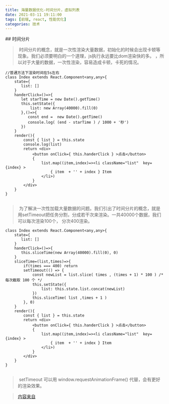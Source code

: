 ```yaml
---
title: 海量数据优化-时间分片，虚拟列表
date: 2021-03-11 19:11:00
tags: [前端, react, 性能优化]
categories: 技术
---
```




## 时间分片


> 时间分片的概念，就是一次性渲染大量数据，初始化的时候会出现卡顿等现象。我们必须要明白的一个道理，js执行永远要比dom渲染快的多。 ，所以对于大量的数据，一次性渲染，容易造成卡顿，卡死的情况。


```
//普通方法下渲染时间在5s左右
class Index extends React.Component<any,any>{
    state={
       list: []
    }
    handerClick=()=>{
       let starTime = new Date().getTime()
       this.setState({
           list: new Array(40000).fill(0)
       },()=>{
          const end =  new Date().getTime()
          console.log( (end - starTime ) / 1000 + '秒')
       })
    }
    render(){
        const { list } = this.state
        console.log(list)
        return <div>
            <button onClick={ this.handerClick } >点击</button>
            {
                list.map((item,index)=><li className="list"  key={index} >
                    { item  + '' + index } Item
                </li>)
            }
        </div>
    }
}


```


> 为了解决一次性加载大量数据的问题。我们引出了时间分片的概念，就是用setTimeout把任务分割，分成若干次来渲染。一共40000个数据，我们可以每次渲染100个， 分次400渲染。


```
class Index extends React.Component<any,any>{
    state={
       list: []
    }
    handerClick=()=>{
       this.sliceTime(new Array(40000).fill(0), 0)
    }
    sliceTime=(list,times)=>{
        if(times === 400) return 
        setTimeout(() => {
            const newList = list.slice( times , (times + 1) * 100 ) /* 每次截取 100 个 */
            this.setState({
                list: this.state.list.concat(newList)
            })
            this.sliceTime( list ,times + 1 )
        }, 0)
    }
    render(){
        const { list } = this.state
        return <div>
            <button onClick={ this.handerClick } >点击</button>
            {
                list.map((item,index)=><li className="list"  key={index} >
                    { item  + '' + index } Item
                </li>)
            }
        </div>
    }
}


```


> setTimeout 可以用 window.requestAnimationFrame() 代替，会有更好的渲染效果。


> [内容来自](https://juejin.cn/post/6908895801116721160#heading-51)

